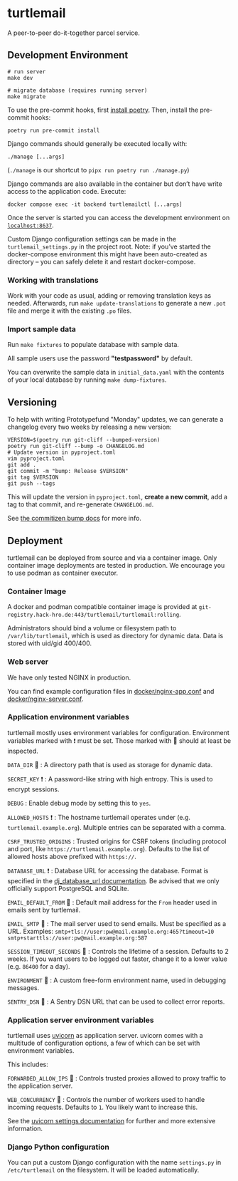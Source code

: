 # turtlemail

A peer-to-peer do-it-together parcel service.

## Development Environment

```shell
# run server
make dev

# migrate database (requires running server)
make migrate
```

To use the pre-commit hooks, first [install poetry](https://python-poetry.org/docs/#installation). Then, install the pre-commit hooks:
```
poetry run pre-commit install
```

Django commands should generally be executed locally with:

```
./manage [...args]
```

(`./manage` is our shortcut to `pipx run poetry run ./manage.py`)

Django commands are also available in the container but don’t have write
access to the application code. Execute:

```shell
docker compose exec -it backend turtlemailctl [...args]
```

Once the server is started you can access the development environment
on [`localhost:8637`](http://localhost:8637/).

Custom Django configuration settings can be made in the `turtlemail_settings.py`
in the project root. Note: if you’ve started the docker-compose environment this might
have been auto-created as directory – you can safely delete it and restart docker-compose.

### Working with translations

Work with your code as usual, adding or removing translation keys as needed. Afterwards, run `make update-translations` to generate a new `.pot` file and merge it with the existing `.po` files.

### Import sample data

Run `make fixtures` to populate database with sample data.

All sample users use the password **"testpassword"** by default.

You can overwrite the sample data in `initial_data.yaml` with the contents of your local database by running `make dump-fixtures`.

## Versioning

To help with writing Prototypefund "Monday" updates, we can generate a changelog every two weeks by releasing a new version:

```
VERSION=$(poetry run git-cliff --bumped-version)
poetry run git-cliff --bump -o CHANGELOG.md
# Update version in pyproject.toml
vim pyproject.toml
git add .
git commit -m "bump: Release $VERSION"
git tag $VERSION
git push --tags
```

This will update the version in `pyproject.toml`, **create a new commit**, add a tag to that commit, and re-generate `CHANGELOG.md`.

See [the commitizen bump docs](https://commitizen-tools.github.io/commitizen/bump/) for more info.

## Deployment

turtlemail can be deployed from source and via a container image.
Only container image deployments are tested in production.
We encourage you to use podman as container executor.

### Container Image

A docker and podman compatible container image is provided at
`git-registry.hack-hro.de:443/turtlemail/turtlemail:rolling`.

Administrators should bind a volume or filesystem path to `/var/lib/turtlemail`,
which is used as directory for dynamic data. Data is stored with uid/gid 400/400.

### Web server

We have only tested NGINX in production.

You can find example configuration files in
[docker/nginx-app.conf](./docker/nginx-app.conf) and
[docker/nginx-server.conf](./docker/nginx-server.conf).

### Application environment variables

turtlemail mostly uses environment variables for configuration.
Environment variables marked with ❗ must be set.
Those marked with 👀 should at least be inspected.

`DATA_DIR` 👀
: A directory path that is used as storage for dynamic data.

`SECRET_KEY` ❗
: A password-like string with high entropy. This is used to encrypt sessions.

`DEBUG`
: Enable debug mode by setting this to `yes`.

`ALLOWED_HOSTS` ❗
: The hostname turtlemail operates under (e.g. `turtlemail.example.org`).
Multiple entries can be separated with a comma.

`CSRF_TRUSTED_ORIGINS`
: Trusted origins for CSRF tokens (including protocol and port,
like `https://turtlemail.example.org`).
Defaults to the list of allowed hosts above prefixed with `https://`.

`DATABASE_URL` ❗
: Database URL for accessing the database.
Format is specified in the
[dj_database_url documentation](https://pypi.org/project/dj-database-url/#url-schema).
Be advised that we only officially support PostgreSQL and SQLite.

`EMAIL_DEFAULT_FROM` 👀
: Default mail address for the `From` header used in emails sent by turtlemail.

`EMAIL_SMTP` 👀
: The mail server used to send emails. Must be specified as a URL.
Examples:
`smtp+tls://user:pw@mail.example.org:465?timeout=10`
`smtp+starttls://user:pw@mail.example.org:587`

`SESSION_TIMEOUT_SECONDS` 👀
: Controls the lifetime of a session. Defaults to 2 weeks.
If you want users to be logged out faster, change it to a lower value
(e.g. `86400` for a day).

`ENVIRONMENT` 👀
: A custom free-form environment name, used in debugging messages.

`SENTRY_DSN` 👀
: A Sentry DSN URL that can be used to collect error reports.

### Application server environment variables

turtlemail uses [uvicorn](https://www.uvicorn.org/) as application server.
uvicorn comes with a multitude of configuration options, a few of which
can be set with environment variables.

This includes:

`FORWARDED_ALLOW_IPS` 👀
: Controls trusted proxies allowed to proxy traffic to the application server.

`WEB_CONCURRENCY` 👀
: Controls the number of workers used to handle incoming requests. Defaults
to `1`. You likely want to increase this.

See the [uvicorn settings documentation](https://www.uvicorn.org/settings/) for
further and more extensive information.

### Django Python configuration

You can put a custom Django configuration with the name `settings.py`
in `/etc/turtlemail` on the filesystem. It will be loaded automatically.
